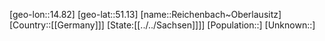 ﻿---
location: [51.13,14.82]
type: City
tags:
- geo/City


SpocWebEntityId: 33685
isDeleted: false
confidential: public

---
[geo-lon::14.82]
[geo-lat::51.13]
[name::Reichenbach~Oberlausitz]
[Country::[[Germany]]]
[State:[[../../Sachsen]]]]
[Population::]
[Unknown::]

